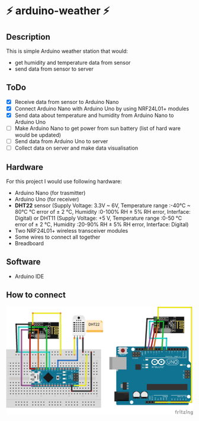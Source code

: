 # :zap: arduino-weather :zap:

## Description

This is simple Arduino weather station that would:
- get humidity and temperature data from sensor
- send data from sensor to server

## ToDo

- [x] Receive data from sensor to Arduino Nano
- [x] Connect Arduino Nano with Arduino Uno by using NRF24L01+ modules
- [x] Send data about temperature and humidity from Arduino Nano to Arduino Uno
- [ ] Make Arduino Nano to get power from sun battery (list of hard ware would be updated)
- [ ] Send data from Arduino Uno to server
- [ ] Collect data on server and make data visualisation

## Hardware

For this project I would use following hardware:
- Arduino Nano (for trasmitter)
- Arduino Uno (for receiver)
- **DHT22** sensor (Supply Voltage: 3.3V ~ 6V, Temperature range :-40°C ~ 80°C °C error of ± 2 °C, Humidity :0-100% RH ± 5% RH error, Interface: Digital) or DHT11 (Supply Voltage: +5 V, Temperature range :0-50 °C error of ± 2 °C, Humidity :20-90% RH ± 5% RH error, Interface: Digital)
- Two NRF24L01+ wireless transceiver modules
- Some wires to connect all together
- Breadboard

## Software

- Arduino IDE

## How to connect

![alt text](https://github.com/Alexandra-Korniichuk/arduino-weather/blob/master/fritzing_img/trasmitter-receiver-img_bb.jpg?raw=true)



